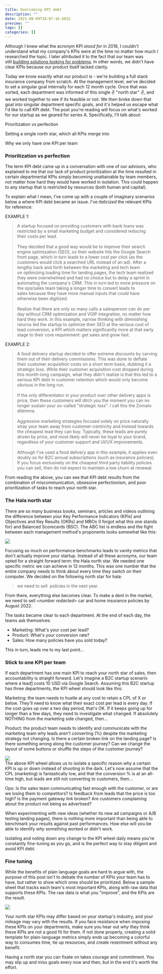 ```yaml
---
title: Overcoming KPI debt
description: ""
date: 2021-08-09T18:07:16.665Z
preview: ""
tags: []
categories: []
---
```

Although I knew what the acronym KPI *stood* *for* in 2018, I couldn't understand what my company's KPIs were at the time no matter how much I researched the topic. I later attributed it to the fact that our team was still [building solutions looking for problems](https://wdib.substack.com/p/pivotwithgrace). In other words, we didn't have clear KPIs because our product itself lacked clarity.

Today we know exactly what our product is - we're building a full stack insurance company from scratch. At the management level, we've decided to set a singular goal internally for each 12 month cycle. Once that was sorted, each department was informed of this single ✌ "north star" ✌, and we worked together to see if its feasible or not. We then broke down that goal into singular department specific goals, and it's helped us escape what I'd like to call KPI debt. The post you're reading will focus on what's worked for our startup as we geared for series A. Specifically, I'll talk about:

Prioritization vs perfection

Setting a single north star, which all KPIs merge into

Why we only have one KPI per team

### Prioritization vs perfection

The term KPI debt came up in a conversation with one of our advisors, who explained to me that our lack of product prioritization at the time resulted in certain departmental KPIs simply becoming unattainable by team members, not matter how hard they would have worked in isolation. This could happen to any startup that is restricted by resources (both human and capital).

To explain what I mean, I've come up with a couple of imaginary scenarios below a where KPI debt became an issue. I've *italicized* the relevant KPIs for reference:

EXAMPLE 1:

> A startup focused on providing customers with bank loans was restricted by a small marketing budget and considered reducing their costs per lead.\
>\
> They decided that a good way would be to improve their search engine optimization (SEO), so their website hits the Google Search front page, which in turn leads to a lower cost per click (as the customers would click a searched URL instead of an ad). After a lengthy back and forth between the marketing and tech team on optimizing loading time for landing pages, the tech team realized they were overwhelmed and had no choice but to delay a sprint in automating the company's CRM. This in turn led to more pressure on the ops/sales team taking a longer time to convert leads to sales because they have more manual inputs that could have otherwise been digitized.\
>\
> Realize that there are only so many calls a salesperson can do per day without CRM optimization and VOIP integration, no matter how hard they work. In this example, narrow thinking with diminishing returns led the startup to optimize their SEO at the serious cost of lead conversion, a KPI which matters significantly more at that early stage to their core requirement: get sales and grow fast.

EXAMPLE 2:

> A food delivery startup decided to offer extreme discounts by carving them out of their delivery commissions. This was done to deflate their customer acquisition costs on a short term basis, dubbing it a strategic loss. While their customer acquisition cost dropped during this month-long campaign, what they didn't realize is that this led to a serious KPI debt in customer retention which would only become obvious in the long run.\
>\
> If the only differentiator in your product over other delivery apps is price, then these customers will ditch you the moment you can no longer sustain your so-called "strategic loss". I call this the Zomato dilemma.\
>\
> Aggressive marketing strategies focused solely on price naturally stray your team away from customer-centricity and instead towards the cheapest lead they can buy. Typically, these leads are purely driven by price, and most likely will never be loyal to your brand, regardless of your customer support and UI/UX improvements.\
>\
> Although I've used a food delivery app in this example, it applies even doubly so for B2C annual subscriptions (such as insurance policies). If you focus exclusively on the cheapest third party liability policies you can sell, then do not expect to maintain a low churn at renewal.

From reading the above, you can see that KPI debt results from the combination of miscommunication, obsessive perfectionism, and poor prioritization of tasks to reach your north star.

### The Hala north star

There are so many business books, seminars, articles and videos outlining the difference between your Key Performance Indicators (KPIs) and Objectives and Key Results (OKRs) and MBOs (I forgot what this one stands for) and Balanced Scorecards (BSC). The ABC list is endless and the fight between each management method's proponents looks somewhat like this:

![ ](https://cdn.sanity.io/images/tbcelk7e/production/828bcbe5f7198737d31474d87c3061c9a7a7f030-485x346.webp)

Focusing so much on performance benchmarks leads to vanity metrics that don't actually improve your startup. Instead of all these acronyms, our team opted for a straight forward term: the Hala north star. We needed one specific metric we can achieve in 12 months. This was one number that the entire company needs to think about every time they switch on their computer. We decided on the following north star for hala:

> we need to sell *<number redacted>* policies in the next year.

From there, everything else becomes clear. To make a dent in the market, we need to sell <*number redacted*> car and home insurance policies by August 2022.

The tasks became clear to each department. At the end of each day, the teams ask themselves:

-   Marketing: What's your cost per lead?
-   Product: What's your conversion rate?
-   Sales: How many policies have you sold today?

This in turn, leads me to my last point...

### Stick to one KPI per team

If each department has one main KPI to reach your north star of <X> sales, then accountability is straight forward. Let's imagine a B2C startup scenario where a lead[1](https://wdib.substack.com/p/kpidebt#footnote-1-39714836) costs 10 USD via Google Search. Assuming this B2C startup has three departments, the KPI wheel should look like this:

Marketing: the team needs to hustle at any cost to retain a CPL of X or below. They'll need to know what their exact cost per lead is every day. If the cost goes up over a two day period, that's OK. If it keeps going up for longer than a few days, they need to investigate what changed. If absolutely NOTHING from the marketing side changed, then...

Product: the product team needs to identify and communicate with the marketing team why leads aren't converting (%) despite the marketing strategy not changing. Is there a certain broken link on the landing page? Is there something wrong along the customer journey? Can we change the layout of some buttons or shuffle the steps of the customer journey?

![ ](https://cdn.sanity.io/images/tbcelk7e/production/cb3f25c6e7193c3442bac94f98651feb57d6605a-972x569.webp)\
The above KPI wheel allows us to isolate a specific reason why a certain KPI is up or down instead of shooting in the dark. Let's now assume that the CPL (marketing) is fantastically low, and that the conversion % is at an all-time high, but leads are still not converting to customers, then...

Ops: Is the sales team communicating fast enough with the customer, or are we losing them to competitors? Is feedback from leads that the price is too high? Is the payment gateway link broken? Are customers complaining about the product not being as advertised?

When experimenting with new ideas (whether its new ad campaigns or A/B testing landing pages), there is nothing more important than being able to benchmark your results against past performances. How else will you be able to identify *why* something worked or didn't work.

Isolating and noting down any change to the KPI wheel daily means you're constantly fine-tuning as you go, and is the perfect way to stay diligent and avoid KPI debt.

### Fine tuning

While the benefits of plain language goals are hard to argue with, the purpose of this post isn't to debate the number of KPIs your team has to have, but rather to show which ones should be prioritized. Below a sample sheet that tracks each team's most important KPIs, along with raw data that supports these KPIs. The raw data is what you "improve", and the KPIs are the result.

![ ](https://cdn.sanity.io/images/tbcelk7e/production/1f1d76027e395e2b996dcf61b69fe861ee2143a5-1080x457.webp)

Your north star KPIs may differ based on your startup's industry, and your mileage may vary with the results. If you face resistance when imposing these KPIs on your departments, make sure you hear out *why* they think these KPIs are not a good fit for them. If not done properly, creating a solid template for plain-language metrics simply ends up becoming a colorful way to consumes time, tie up resources, and create resentment without any benefit.

Having a north star you can fixate on takes courage and commitment. You may slip up and miss goals every now and then, but in the end it's worth the effort.
